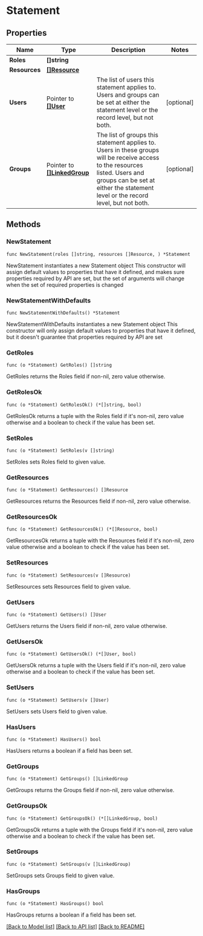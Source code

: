 # Statement

## Properties

Name | Type | Description | Notes
------------ | ------------- | ------------- | -------------
**Roles** | **[]string** |  | 
**Resources** | [**[]Resource**](Resource.md) |  | 
**Users** | Pointer to [**[]User**](User.md) | The list of users this statement applies to. Users and groups can be set at either the statement level or the record level, but not both. | [optional] 
**Groups** | Pointer to [**[]LinkedGroup**](LinkedGroup.md) | The list of groups this statement applies to. Users in these groups will be receive access to the resources listed. Users and groups can be set at either the statement level or the record level, but not both. | [optional] 

## Methods

### NewStatement

`func NewStatement(roles []string, resources []Resource, ) *Statement`

NewStatement instantiates a new Statement object
This constructor will assign default values to properties that have it defined,
and makes sure properties required by API are set, but the set of arguments
will change when the set of required properties is changed

### NewStatementWithDefaults

`func NewStatementWithDefaults() *Statement`

NewStatementWithDefaults instantiates a new Statement object
This constructor will only assign default values to properties that have it defined,
but it doesn't guarantee that properties required by API are set

### GetRoles

`func (o *Statement) GetRoles() []string`

GetRoles returns the Roles field if non-nil, zero value otherwise.

### GetRolesOk

`func (o *Statement) GetRolesOk() (*[]string, bool)`

GetRolesOk returns a tuple with the Roles field if it's non-nil, zero value otherwise
and a boolean to check if the value has been set.

### SetRoles

`func (o *Statement) SetRoles(v []string)`

SetRoles sets Roles field to given value.


### GetResources

`func (o *Statement) GetResources() []Resource`

GetResources returns the Resources field if non-nil, zero value otherwise.

### GetResourcesOk

`func (o *Statement) GetResourcesOk() (*[]Resource, bool)`

GetResourcesOk returns a tuple with the Resources field if it's non-nil, zero value otherwise
and a boolean to check if the value has been set.

### SetResources

`func (o *Statement) SetResources(v []Resource)`

SetResources sets Resources field to given value.


### GetUsers

`func (o *Statement) GetUsers() []User`

GetUsers returns the Users field if non-nil, zero value otherwise.

### GetUsersOk

`func (o *Statement) GetUsersOk() (*[]User, bool)`

GetUsersOk returns a tuple with the Users field if it's non-nil, zero value otherwise
and a boolean to check if the value has been set.

### SetUsers

`func (o *Statement) SetUsers(v []User)`

SetUsers sets Users field to given value.

### HasUsers

`func (o *Statement) HasUsers() bool`

HasUsers returns a boolean if a field has been set.

### GetGroups

`func (o *Statement) GetGroups() []LinkedGroup`

GetGroups returns the Groups field if non-nil, zero value otherwise.

### GetGroupsOk

`func (o *Statement) GetGroupsOk() (*[]LinkedGroup, bool)`

GetGroupsOk returns a tuple with the Groups field if it's non-nil, zero value otherwise
and a boolean to check if the value has been set.

### SetGroups

`func (o *Statement) SetGroups(v []LinkedGroup)`

SetGroups sets Groups field to given value.

### HasGroups

`func (o *Statement) HasGroups() bool`

HasGroups returns a boolean if a field has been set.


[[Back to Model list]](./README.md#documentation-for-models) [[Back to API list]](./README.md#documentation-for-api-endpoints) [[Back to README]](./README.md)


